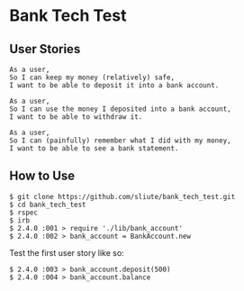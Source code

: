# Bank Tech Test

## User Stories

```
As a user,
So I can keep my money (relatively) safe,
I want to be able to deposit it into a bank account.

As a user,
So I can use the money I deposited into a bank account,
I want to be able to withdraw it.

As a user,
So I can (painfully) remember what I did with my money,
I want to be able to see a bank statement.
```

## How to Use

```
$ git clone https://github.com/sliute/bank_tech_test.git
$ cd bank_tech_test
$ rspec
$ irb
$ 2.4.0 :001 > require './lib/bank_account'
$ 2.4.0 :002 > bank_account = BankAccount.new
```
Test the first user story like so:
```
$ 2.4.0 :003 > bank_account.deposit(500)
$ 2.4.0 :004 > bank_account.balance
```
